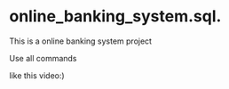 # online_banking_system.sql.
This is a online banking system project 

Use all commands

like this video:)
